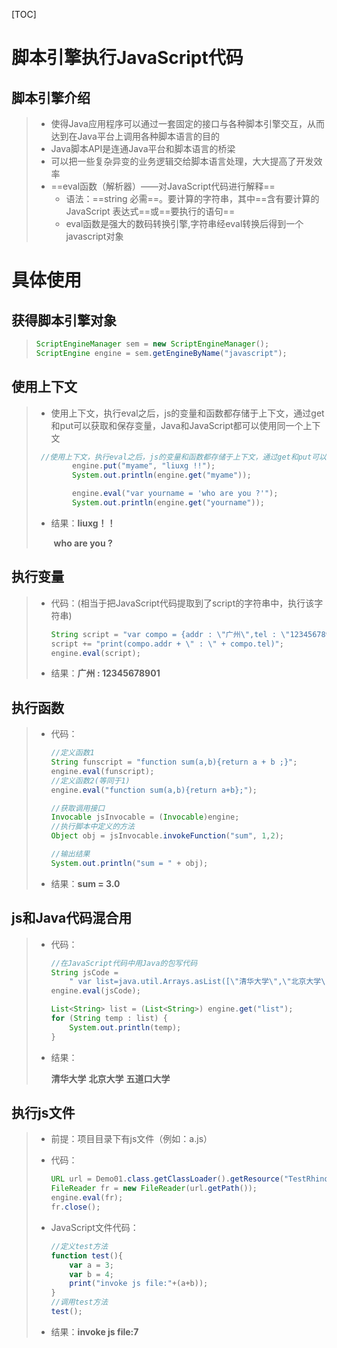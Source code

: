 [TOC]



# 脚本引擎执行JavaScript代码

## 脚本引擎介绍

> - 使得Java应用程序可以通过一套固定的接口与各种脚本引擎交互，从而达到在Java平台上调用各种脚本语言的目的
> - Java脚本API是连通Java平台和脚本语言的桥梁
> - 可以把一些复杂异变的业务逻辑交给脚本语言处理，大大提高了开发效率
> - ==eval函数（解析器）——对JavaScript代码进行解释==
>   - 语法：==string 必需==。要计算的字符串，其中==含有要计算的 JavaScript 表达式==或==要执行的语句==
>   - eval函数是强大的数码转换引擎,字符串经eval转换后得到一个javascript对象



# 具体使用

## 获得脚本引擎对象

> ```java
> ScriptEngineManager sem = new ScriptEngineManager();
> ScriptEngine engine = sem.getEngineByName("javascript");
> ```



## 使用上下文

> - 使用上下文，执行eval之后，js的变量和函数都存储于上下文，通过get和put可以获取和保存变量，Java和JavaScript都可以使用同一个上下文
>
> ```java
>  //使用上下文，执行eval之后，js的变量和函数都存储于上下文，通过get和put可以获取和保存变量，java和javascript都可以使用同一个上下文
>         engine.put("myame", "liuxg !!");
>         System.out.println(engine.get("myame"));
> 
>         engine.eval("var yourname = 'who are you ?'");
>         System.out.println(engine.get("yourname"));
> ```
>
> - 结果：**liuxg！！**
>
>   ​		**who are you ?**



## 执行变量

> - 代码：(相当于把JavaScript代码提取到了script的字符串中，执行该字符串)
>
>   ```java
>   String script = "var compo = {addr : \"广州\",tel : \"12345678901\"};";
>   script += "print(compo.addr + \" : \" + compo.tel)";
>   engine.eval(script);
>   ```
>
> - 结果：**广州 : 12345678901**



## 执行函数

> - 代码：
>
>   ```java
>   //定义函数1
>   String funscript = "function sum(a,b){return a + b ;}";
>   engine.eval(funscript);
>   //定义函数2(等同于1)
>   engine.eval("function sum(a,b){return a+b};");
>   
>   //获取调用接口
>   Invocable jsInvocable = (Invocable)engine;
>   //执行脚本中定义的方法
>   Object obj = jsInvocable.invokeFunction("sum", 1,2);
>   
>   //输出结果
>   System.out.println("sum = " + obj);
>   ```
>
> - 结果：**sum = 3.0**



## js和Java代码混合用

> - 代码：
>
>   ```java
>   //在JavaScript代码中用Java的包写代码
>   String jsCode = 
>       " var list=java.util.Arrays.asList([\"清华大学\",\"北京大学\",\"五道口大学\"])";
>   engine.eval(jsCode);
>   
>   List<String> list = (List<String>) engine.get("list");
>   for (String temp : list) {
>       System.out.println(temp);
>   }
>   ```
>
> - 结果：
>
>   **清华大学**
>   **北京大学**
>   **五道口大学**



## 执行js文件

> - 前提：项目目录下有js文件（例如：a.js）
>
> - 代码：
>
>   ```java
>   URL url = Demo01.class.getClassLoader().getResource("TestRhino/a.js");
>   FileReader fr = new FileReader(url.getPath());
>   engine.eval(fr);
>   fr.close();
>   ```
>
> - JavaScript文件代码：
>
>   ```javascript
>   //定义test方法
>   function test(){
>   	var a = 3;
>   	var b = 4;
>   	print("invoke js file:"+(a+b));
>   }
>   //调用test方法
>   test();
>   ```
>
> - 结果：**invoke js file:7**